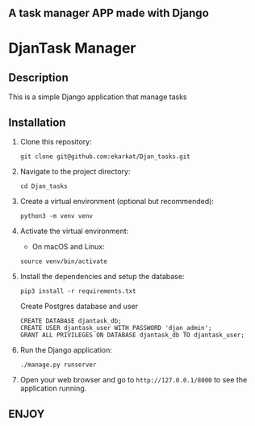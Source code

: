 ## A task manager APP made with Django
# DjanTask Manager

## Description

This is a simple Django application that manage tasks

## Installation

1. Clone this repository:

    ```
    git clone git@github.com:ekarkat/Djan_tasks.git
    ```

2. Navigate to the project directory:

    ```
    cd Djan_tasks
    ```

3. Create a virtual environment (optional but recommended):

    ```
    python3 -m venv venv
    ```

4. Activate the virtual environment:

    - On macOS and Linux:

    ```
    source venv/bin/activate
    ```

5. Install the dependencies and setup the database:

    ```
    pip3 install -r requirements.txt
    ```
    Create Postgres database and user
    ```
    CREATE DATABASE djantask_db;
    CREATE USER djantask_user WITH PASSWORD 'djan_admin';
    GRANT ALL PRIVILEGES ON DATABASE djantask_db TO djantask_user;
    ```

6. Run the Django application:

    ```
    ./manage.py runserver
    ```

7. Open your web browser and go to `http://127.0.0.1/8000` to see the application running.

## ENJOY